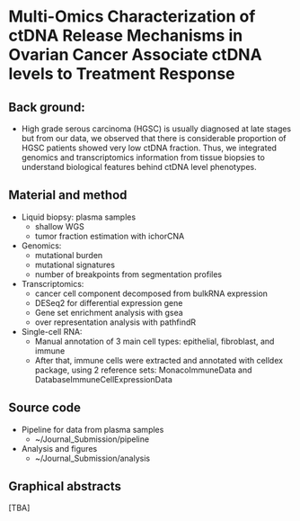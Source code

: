 
# Multi-Omics Characterization of ctDNA Release Mechanisms in Ovarian Cancer Associate ctDNA levels to Treatment Response

## Back ground:
- High grade serous carcinoma (HGSC) is usually diagnosed at late stages but from our data, we observed that there is considerable proportion of HGSC patients showed very low ctDNA fraction. Thus, we integrated genomics and transcriptomics information from tissue biopsies to understand biological features behind ctDNA level phenotypes.

## Material and method
- Liquid biopsy: plasma samples
  - shallow WGS
  - tumor fraction estimation with ichorCNA
- Genomics:
  - mutational burden
  - mutational signatures
  - number of breakpoints from segmentation profiles
- Transcriptomics:
  - cancer cell component decomposed from bulkRNA expression
  - DESeq2 for differential expression gene
  - Gene set enrichment analysis with gsea
  - over representation analysis with pathfindR
- Single-cell RNA:
  - Manual annotation of 3 main cell types: epithelial, fibroblast, and immune
  - After that, immune cells were extracted and annotated with celldex package, using 2 reference sets: MonacoImmuneData and DatabaseImmuneCellExpressionData
 
## Source code
- Pipeline for data from plasma samples
  - ~/Journal_Submission/pipeline
- Analysis and figures
  - ~/Journal_Submission/analysis
 
## Graphical abstracts
[TBA]

